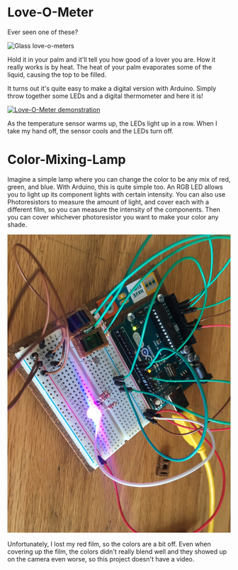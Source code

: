 # Love-O-Meter

Ever seen one of these?

![Glass love-o-meters](https://i.ebayimg.com/images/g/~ygAAOSws19ZfEK1/s-l300.jpg)

Hold it in your palm and it'll tell you how good of a lover you are. How it
really works is by heat. The heat of your palm evaporates some of the liquid,
causing the top to be filled.

It turns out it's quite easy to make a digital version with Arduino. Simply
throw together some LEDs and a digital thermometer and here it is!

[![Love-O-Meter demonstration](http://img.youtube.com/vi/WKcrVmwVa7w/0.jpg)](http://www.youtube.com/watch?v=WKcrVmwVa7w "Love-O-Meter")

As the temperature sensor warms up, the LEDs light up in a row. When I take my
hand off, the sensor cools and the LEDs turn off.

# Color-Mixing-Lamp

Imagine a simple lamp where you can change the color to be any mix of red,
green, and blue. With Arduino, this is quite simple too. An RGB LED allows you
to light up its component lights with certain intensity. You can also use
Photoresistors to measure the amount of light, and cover each with a different
film, so you can measure the intensity of the components. Then you can cover
whichever photoresistor you want to make your color any shade.

![Color Mixing Lamp](../../assets/color-lamp.jpg)

Unfortunately, I lost my red film, so the colors are a bit off. Even when
covering up the film, the colors didn't really blend well and they showed
up on the camera even worse, so this project doesn't have a video.
